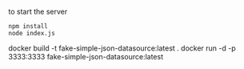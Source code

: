 to start the server

```
npm install
node index.js
```
docker build -t fake-simple-json-datasource:latest .
docker run -d -p 3333:3333 fake-simple-json-datasource:latest